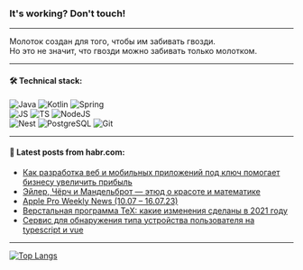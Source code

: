 ### It's working? Don't touch!

---
Молоток создан для того, чтобы им забивать гвозди. <br>
Но это не значит, что гвозди можно забивать только молотком.

---

#### 🛠️ Technical stack:

![Java](https://img.shields.io/badge/Java-informational?logo=Oracle&style=flat&logoColor=white&color=FF4500)
![Kotlin](https://img.shields.io/badge/Kotlin-informational?logo=Kotlin&style=flat&logoColor=white&color=774D97)
![Spring](https://img.shields.io/badge/SpringBoot-informational?logo=SpringBoot&style=flat&logoColor=white&color=6DB33F) <br>
![JS](https://img.shields.io/badge/JS-informational?logo=javaScript&style=flat&logoColor=black&color=F7Df1E)
![TS](https://img.shields.io/badge/TypeScript-informational?logo=typeScript&style=flat&logoColor=black&color=0667A8)
![NodeJS](https://img.shields.io/badge/NodeJS-informational?logo=node.js&style=flat&logoColor=white&color=70A760) <br>
![Nest](https://img.shields.io/badge/NestJS-informational?logo=NestJS&style=flat&logoColor=white&color=E0234E)
![PostgreSQL](https://img.shields.io/badge/PostgreSQL-informational?logo=PostgreSQL&style=flat&logoColor=white&color=DAA520)
![Git](https://img.shields.io/badge/Git-informational?logo=git&style=flat&logoColor=white&color=778899)

___

#### 💬 Latest posts from habr.com:

<!-- BLOG-POST-LIST:START -->
- [Как разработка веб и мобильных приложений под ключ помогает бизнесу увеличить прибыль](https://habr.com/ru/articles/748940/?utm_source=habrahabr&utm_medium=rss&utm_campaign=748940)
- [Эйлер, Чёрч и Мандельброт — этюд о красоте и математике](https://habr.com/ru/articles/724768/?utm_source=habrahabr&utm_medium=rss&utm_campaign=724768)
- [Apple Pro Weekly News &lpar;10.07 – 16.07.23&rpar;](https://habr.com/ru/articles/748902/?utm_source=habrahabr&utm_medium=rss&utm_campaign=748902)
- [Верстальная программа TeX: какие изменения сделаны в 2021 году](https://habr.com/ru/articles/748900/?utm_source=habrahabr&utm_medium=rss&utm_campaign=748900)
- [Сервис для обнаружения типа устройства пользователя на typescript и vue](https://habr.com/ru/articles/748890/?utm_source=habrahabr&utm_medium=rss&utm_campaign=748890)
<!-- BLOG-POST-LIST:END -->

---
[![Top Langs](https://github-readme-stats-git-master-advtsetting-gmailcom.vercel.app/api/top-langs/?username=zloylis&langs_count=10&hide_title=false&title_color=e6edf3&size_weight=0.5&count_weight=0.5&layout=compact&hide_border=true&theme=dracula)](https://github.com/zloylis)

<!-- ![GitHub stats](https://github-readme-stats-git-master-advtsetting-gmailcom.vercel.app/api?username=zloylis&show_icons=true&hide_border=true&theme=dracula&hide_title=true&include_all_commits=true&count_private=true&hide=contribs&hide_rank=true) -->
